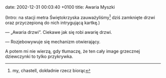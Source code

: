 date: 2002-12-31 00:03:40 +0100
title: Awaria Myszki

(Intro: na stacji metra Świętokrzyska zauważyliśmy[^1] dziś zamknięte drzwi oraz przyczepioną do nich intrygującą kartkę.)

— „Awaria drzwi”. Ciekawe jak się robi awarię drzwi.

— Rozjebowywuje się mechanizm otwierający.

A potem mi nie wierzą, gdy tłumaczę, że ten cały image grzecznej dziewczynki to tylko przykrywka.

[^1]: my, chastell, dokładnie rzecz biorąc
